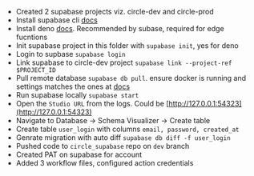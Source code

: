 * Created 2 supabase projects viz. circle-dev and circle-prod
* Install supabase cli [docs](https://supabase.com/docs/guides/local-development/cli/getting-started)
* Install deno [docs](https://docs.deno.com/runtime/getting_started/installation/). Recommended by subase, required for edge fucntions
* Init supabase project in this folder with ```supabase init```, yes for deno
* Login to supbase ```supabase login```
* Link supabase to circle-dev project ```supabase link --project-ref $PROJECT_ID```
* Pull remote database ```supabase db pull```. ensure docker is running and settings matches the ones at [docs](https://supabase.com/docs/guides/local-development/cli/getting-started?platform=windows&queryGroups=platform#running-supabase-locally)
* Run supabase locally ```supabase start```
* Open the ```Studio URL``` from the logs. Could be [http://127.0.0.1:54323](http://127.0.0.1:54323)
* Navigate to Database -> Schema Visualizer -> Create table
* Create table ```user_login``` with columns ```email, password, created_at```
* Genrate migration with auto diff ```supabase db diff -f user_login```
* Pushed code to ```circle_supabase``` repo on ```dev``` branch
* Created PAT on supabase for account
* Added 3 workflow files, configured action credentials